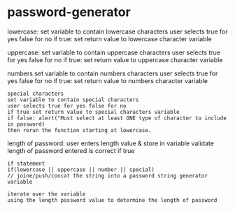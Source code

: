 # password-generator

lowercase:
    set variable to contain lowercase characters
    user selects true for yes false for no 
    if true: set return value to lowercase character variable

   uppercase:
    set variable to contain uppercase characters
    user selects true for yes false for no 
    if true: set return value to uppercase character variable

   numbers
    set variable to contain numbers characters
    user selects true for yes false for no 
    if true: set return value to numbers character variable

    special characters
    set variable to contain special characters
    user selects true for yes false for no
    if true set return value to special characters variable
    if false: alert("Must select at least ONE type of character to include in password)
    then rerun the function starting at lowercase.
    
length of password:
    user enters length value & store in variable
    validate length of password entered is correct
    if true 

    if statement 
    if(lowercase || uppercase || number || special) 
    // joine/push/concat the string into a password string generator variable

    iterate over the variable
    using the length password value to determine the length of password

    